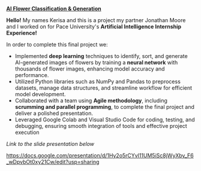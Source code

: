 **<ins>AI Flower Classification & Generation</ins>**

**Hello!** My names Kerisa and this is a project my partner Jonathan Moore and I worked on for Pace University's **Artificial Intelligence Internship Experience!**

In order to complete this final project we:

  * Implemented **deep learning** techniques to identify, sort, and generate Al-generated images of flowers by training a **neural network** with thousands of flower images, enhancing model accuracy and performance.
  * Utilized Python libraries such as NumPy and Pandas to preprocess datasets, manage data structures, and streamline workflow for efficient model development.
  * Collaborated with a team using **Agile methodology**, including **scrumming and parallel programming**, to complete the final project and deliver a polished presentation.
  * Leveraged Google Colab and Visual Studio Code for coding, testing, and debugging, ensuring smooth integration of tools and effective project execution


*Link to the slide presentation below*

https://docs.google.com/presentation/d/1Hy2o5rCYvl11UM5iSc8jWyXby_F6_wDpvbOt0xy21Cw/edit?usp=sharing

